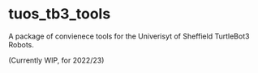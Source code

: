 # tuos_tb3_tools

A package of convienece tools for the Univerisyt of Sheffield TurtleBot3 Robots.

(Currently WIP, for 2022/23)
